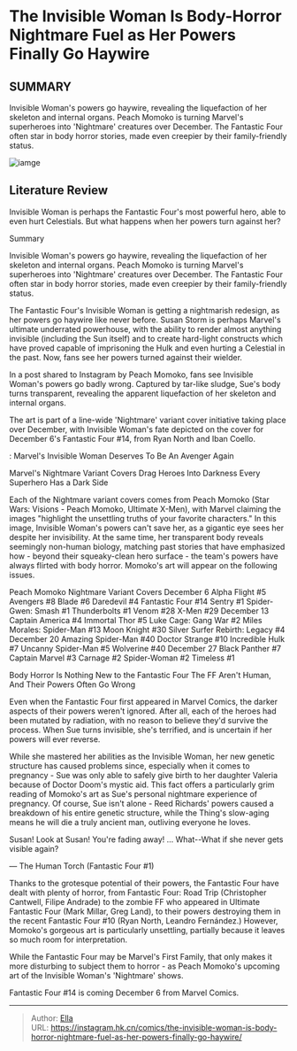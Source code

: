 # The Invisible Woman Is Body-Horror Nightmare Fuel as Her Powers Finally Go Haywire


## SUMMARY 



  Invisible Woman&#39;s powers go haywire, revealing the liquefaction of her skeleton and internal organs.   Peach Momoko is turning Marvel&#39;s superheroes into &#39;Nightmare&#39; creatures over December.   The Fantastic Four often star in body horror stories, made even creepier by their family-friendly status.  

![iamge]()

## Literature Review

Invisible Woman is perhaps the Fantastic Four&#39;s most powerful hero, able to even hurt Celestials. But what happens when her powers turn against her?


Summary

  Invisible Woman&#39;s powers go haywire, revealing the liquefaction of her skeleton and internal organs.   Peach Momoko is turning Marvel&#39;s superheroes into &#39;Nightmare&#39; creatures over December.   The Fantastic Four often star in body horror stories, made even creepier by their family-friendly status.  





The Fantastic Four&#39;s Invisible Woman is getting a nightmarish redesign, as her powers go haywire like never before. Susan Storm is perhaps Marvel&#39;s ultimate underrated powerhouse, with the ability to render almost anything invisible (including the Sun itself) and to create hard-light constructs which have proved capable of imprisoning the Hulk and even hurting a Celestial in the past. Now, fans see her powers turned against their wielder.




In a post shared to Instagram by Peach Momoko, fans see Invisible Woman&#39;s powers go badly wrong. Captured by tar-like sludge, Sue&#39;s body turns transparent, revealing the apparent liquefaction of her skeleton and internal organs.


 

The art is part of a line-wide &#39;Nightmare&#39; variant cover initiative taking place over December, with Invisible Woman&#39;s fate depicted on the cover for December 6&#39;s Fantastic Four #14, from Ryan North and Iban Coello.

 : Marvel&#39;s Invisible Woman Deserves To Be An Avenger Again


 Marvel&#39;s Nightmare Variant Covers Drag Heroes Into Darkness 
Every Superhero Has a Dark Side
         




Each of the Nightmare variant covers comes from Peach Momoko (Star Wars: Visions - Peach Momoko, Ultimate X-Men), with Marvel claiming the images &#34;highlight the unsettling truths of your favorite characters.&#34; In this image, Invisible Woman&#39;s powers can&#39;t save her, as a gigantic eye sees her despite her invisibility. At the same time, her transparent body reveals seemingly non-human biology, matching past stories that have emphasized how - beyond their squeaky-clean hero surface - the team&#39;s powers have always flirted with body horror. Momoko&#39;s art will appear on the following issues.

 Peach Momoko Nightmare Variant Covers   December 6  Alpha Flight #5   Avengers #8   Blade #6   Daredevil #4   Fantastic Four #14   Sentry #1   Spider-Gwen: Smash #1   Thunderbolts #1   Venom #28   X-Men #29   December 13  Captain America #4   Immortal Thor #5   Luke Cage: Gang War #2   Miles Morales: Spider-Man #13   Moon Knight #30   Silver Surfer Rebirth: Legacy #4   December 20  Amazing Spider-Man #40   Doctor Strange #10   Incredible Hulk #7   Uncanny Spider-Man #5   Wolverine #40   December 27  Black Panther #7   Captain Marvel #3   Carnage #2   Spider-Woman #2   Timeless #1   








 Body Horror Is Nothing New to the Fantastic Four 
The FF Aren&#39;t Human, And Their Powers Often Go Wrong
         

Even when the Fantastic Four first appeared in Marvel Comics, the darker aspects of their powers weren&#39;t ignored. After all, each of the heroes had been mutated by radiation, with no reason to believe they&#39;d survive the process. When Sue turns invisible, she&#39;s terrified, and is uncertain if her powers will ever reverse.

While she mastered her abilities as the Invisible Woman, her new genetic structure has caused problems since, especially when it comes to pregnancy - Sue was only able to safely give birth to her daughter Valeria because of Doctor Doom&#39;s mystic aid. This fact offers a particularly grim reading of Momoko&#39;s art as Sue&#39;s personal nightmare experience of pregnancy. Of course, Sue isn&#39;t alone - Reed Richards&#39; powers caused a breakdown of his entire genetic structure, while the Thing&#39;s slow-aging means he will die a truly ancient man, outliving everyone he loves.






Susan! Look at Susan! You&#39;re fading away! ... What--What if she never gets visible again?


— The Human Torch (Fantastic Four #1)




Thanks to the grotesque potential of their powers, the Fantastic Four have dealt with plenty of horror, from Fantastic Four: Road Trip (Christopher Cantwell, Filipe Andrade) to the zombie FF who appeared in Ultimate Fantastic Four (Mark Millar, Greg Land), to their powers destroying them in the recent Fantastic Four #10 (Ryan North, Leandro Fernández.) However, Momoko&#39;s gorgeous art is particularly unsettling, partially because it leaves so much room for interpretation.

While the Fantastic Four may be Marvel&#39;s First Family, that only makes it more disturbing to subject them to horror - as Peach Momoko&#39;s upcoming art of the Invisible Woman&#39;s &#39;Nightmare&#39; shows.

Fantastic Four #14 is coming December 6 from Marvel Comics.



---

> Author: [Ella](https://instagram.hk.cn/)  
> URL: https://instagram.hk.cn/comics/the-invisible-woman-is-body-horror-nightmare-fuel-as-her-powers-finally-go-haywire/  

